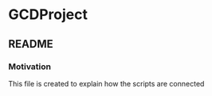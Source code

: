 # GCDProject

## README

### Motivation

This file is created to explain how the scripts are connected
